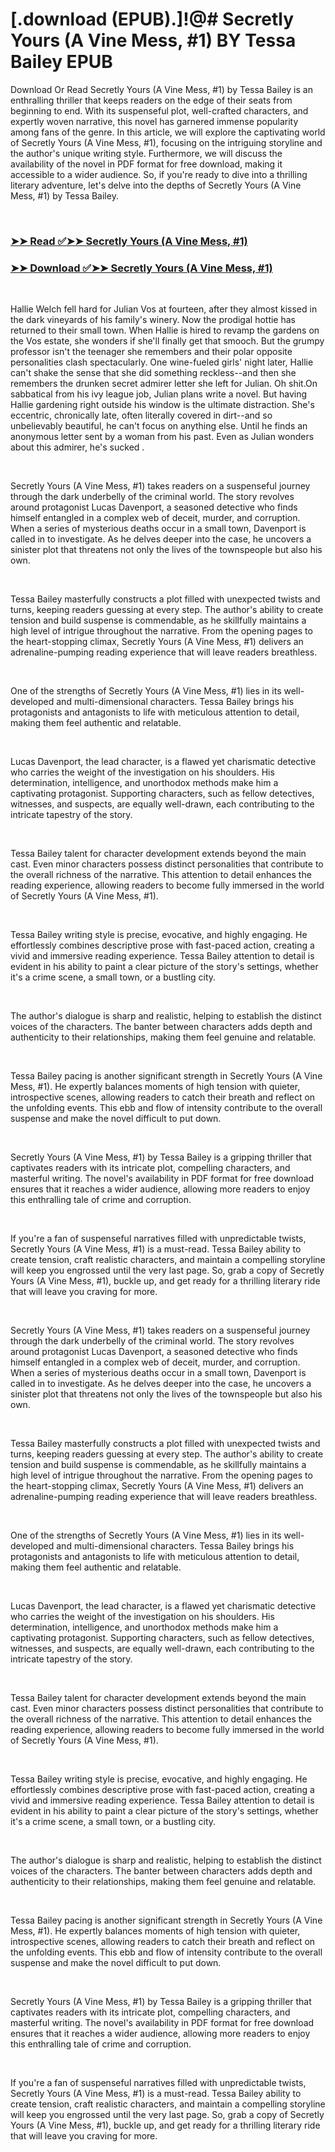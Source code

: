 # [.download (EPUB).]!@# Secretly Yours (A Vine Mess, #1) BY Tessa Bailey EPUB

<p>Download Or Read Secretly Yours (A Vine Mess, #1) by Tessa Bailey is an enthralling thriller that keeps readers on the edge of their seats from beginning to end. With its suspenseful plot, well-crafted characters, and expertly woven narrative, this novel has garnered immense popularity among fans of the genre. In this article, we will explore the captivating world of Secretly Yours (A Vine Mess, #1), focusing on the intriguing storyline and the author's unique writing style. Furthermore, we will discuss the availability of the novel in PDF format for free download, making it accessible to a wider audience. So, if you're ready to dive into a thrilling literary adventure, let's delve into the depths of Secretly Yours (A Vine Mess, #1) by Tessa Bailey.</p>
<p>&nbsp;</p>

### [➤➤ Read ✅➤➤ Secretly Yours (A Vine Mess, #1)](https://realpdfbooksdrive.blogspot.com/id/61109600)

### [➤➤ Download ✅➤➤ Secretly Yours (A Vine Mess, #1)](https://realpdfbooksdrive.blogspot.com/id/61109600)

<p>&nbsp;</p>
<p>Hallie Welch fell hard for Julian Vos at fourteen, after they almost kissed in the dark vineyards of his family's winery. Now the prodigal hottie has returned to their small town. When Hallie is hired to revamp the gardens on the Vos estate, she wonders if she'll finally get that smooch. But the grumpy professor isn't the teenager she remembers and their polar opposite personalities clash spectacularly. One wine-fueled girls' night later, Hallie can't shake the sense that she did something reckless--and then she remembers the drunken secret admirer letter she left for Julian. Oh shit.On sabbatical from his ivy league job, Julian plans write a novel. But having Hallie gardening right outside his window is the ultimate distraction. She's eccentric, chronically late, often literally covered in dirt--and so unbelievably beautiful, he can't focus on anything else. Until he finds an anonymous letter sent by a woman from his past. Even as Julian wonders about this admirer, he's sucked .</p>
<p>&nbsp;</p>
<p>Secretly Yours (A Vine Mess, #1) takes readers on a suspenseful journey through the dark underbelly of the criminal world. The story revolves around protagonist Lucas Davenport, a seasoned detective who finds himself entangled in a complex web of deceit, murder, and corruption. When a series of mysterious deaths occur in a small town, Davenport is called in to investigate. As he delves deeper into the case, he uncovers a sinister plot that threatens not only the lives of the townspeople but also his own.</p>
<p>&nbsp;</p>
<p>Tessa Bailey masterfully constructs a plot filled with unexpected twists and turns, keeping readers guessing at every step. The author's ability to create tension and build suspense is commendable, as he skillfully maintains a high level of intrigue throughout the narrative. From the opening pages to the heart-stopping climax, Secretly Yours (A Vine Mess, #1) delivers an adrenaline-pumping reading experience that will leave readers breathless.</p>
<p>&nbsp;</p>
<p>One of the strengths of Secretly Yours (A Vine Mess, #1) lies in its well-developed and multi-dimensional characters. Tessa Bailey brings his protagonists and antagonists to life with meticulous attention to detail, making them feel authentic and relatable.</p>
<p>&nbsp;</p>
<p>Lucas Davenport, the lead character, is a flawed yet charismatic detective who carries the weight of the investigation on his shoulders. His determination, intelligence, and unorthodox methods make him a captivating protagonist. Supporting characters, such as fellow detectives, witnesses, and suspects, are equally well-drawn, each contributing to the intricate tapestry of the story.</p>
<p>&nbsp;</p>
<p>Tessa Bailey talent for character development extends beyond the main cast. Even minor characters possess distinct personalities that contribute to the overall richness of the narrative. This attention to detail enhances the reading experience, allowing readers to become fully immersed in the world of Secretly Yours (A Vine Mess, #1).</p>
<p>&nbsp;</p>
<p>Tessa Bailey writing style is precise, evocative, and highly engaging. He effortlessly combines descriptive prose with fast-paced action, creating a vivid and immersive reading experience. Tessa Bailey attention to detail is evident in his ability to paint a clear picture of the story's settings, whether it's a crime scene, a small town, or a bustling city.</p>
<p>&nbsp;</p>
<p>The author's dialogue is sharp and realistic, helping to establish the distinct voices of the characters. The banter between characters adds depth and authenticity to their relationships, making them feel genuine and relatable.</p>
<p>&nbsp;</p>
<p>Tessa Bailey pacing is another significant strength in Secretly Yours (A Vine Mess, #1). He expertly balances moments of high tension with quieter, introspective scenes, allowing readers to catch their breath and reflect on the unfolding events. This ebb and flow of intensity contribute to the overall suspense and make the novel difficult to put down.</p>
<p>&nbsp;</p>
<p>Secretly Yours (A Vine Mess, #1) by Tessa Bailey is a gripping thriller that captivates readers with its intricate plot, compelling characters, and masterful writing. The novel's availability in PDF format for free download ensures that it reaches a wider audience, allowing more readers to enjoy this enthralling tale of crime and corruption.</p>
<p>&nbsp;</p>
<p>If you're a fan of suspenseful narratives filled with unpredictable twists, Secretly Yours (A Vine Mess, #1) is a must-read. Tessa Bailey ability to create tension, craft realistic characters, and maintain a compelling storyline will keep you engrossed until the very last page. So, grab a copy of Secretly Yours (A Vine Mess, #1), buckle up, and get ready for a thrilling literary ride that will leave you craving for more.</p>
<p>&nbsp;</p>
<p>Secretly Yours (A Vine Mess, #1) takes readers on a suspenseful journey through the dark underbelly of the criminal world. The story revolves around protagonist Lucas Davenport, a seasoned detective who finds himself entangled in a complex web of deceit, murder, and corruption. When a series of mysterious deaths occur in a small town, Davenport is called in to investigate. As he delves deeper into the case, he uncovers a sinister plot that threatens not only the lives of the townspeople but also his own.</p>
<p>&nbsp;</p>
<p>Tessa Bailey masterfully constructs a plot filled with unexpected twists and turns, keeping readers guessing at every step. The author's ability to create tension and build suspense is commendable, as he skillfully maintains a high level of intrigue throughout the narrative. From the opening pages to the heart-stopping climax, Secretly Yours (A Vine Mess, #1) delivers an adrenaline-pumping reading experience that will leave readers breathless.</p>
<p>&nbsp;</p>
<p>One of the strengths of Secretly Yours (A Vine Mess, #1) lies in its well-developed and multi-dimensional characters. Tessa Bailey brings his protagonists and antagonists to life with meticulous attention to detail, making them feel authentic and relatable.</p>
<p>&nbsp;</p>
<p>Lucas Davenport, the lead character, is a flawed yet charismatic detective who carries the weight of the investigation on his shoulders. His determination, intelligence, and unorthodox methods make him a captivating protagonist. Supporting characters, such as fellow detectives, witnesses, and suspects, are equally well-drawn, each contributing to the intricate tapestry of the story.</p>
<p>&nbsp;</p>
<p>Tessa Bailey talent for character development extends beyond the main cast. Even minor characters possess distinct personalities that contribute to the overall richness of the narrative. This attention to detail enhances the reading experience, allowing readers to become fully immersed in the world of Secretly Yours (A Vine Mess, #1).</p>
<p>&nbsp;</p>
<p>Tessa Bailey writing style is precise, evocative, and highly engaging. He effortlessly combines descriptive prose with fast-paced action, creating a vivid and immersive reading experience. Tessa Bailey attention to detail is evident in his ability to paint a clear picture of the story's settings, whether it's a crime scene, a small town, or a bustling city.</p>
<p>&nbsp;</p>
<p>The author's dialogue is sharp and realistic, helping to establish the distinct voices of the characters. The banter between characters adds depth and authenticity to their relationships, making them feel genuine and relatable.</p>
<p>&nbsp;</p>
<p>Tessa Bailey pacing is another significant strength in Secretly Yours (A Vine Mess, #1). He expertly balances moments of high tension with quieter, introspective scenes, allowing readers to catch their breath and reflect on the unfolding events. This ebb and flow of intensity contribute to the overall suspense and make the novel difficult to put down.</p>
<p>&nbsp;</p>
<p>Secretly Yours (A Vine Mess, #1) by Tessa Bailey is a gripping thriller that captivates readers with its intricate plot, compelling characters, and masterful writing. The novel's availability in PDF format for free download ensures that it reaches a wider audience, allowing more readers to enjoy this enthralling tale of crime and corruption.</p>
<p>&nbsp;</p>
<p>If you're a fan of suspenseful narratives filled with unpredictable twists, Secretly Yours (A Vine Mess, #1) is a must-read. Tessa Bailey ability to create tension, craft realistic characters, and maintain a compelling storyline will keep you engrossed until the very last page. So, grab a copy of Secretly Yours (A Vine Mess, #1), buckle up, and get ready for a thrilling literary ride that will leave you craving for more.</p>
<p>&nbsp;</p>
